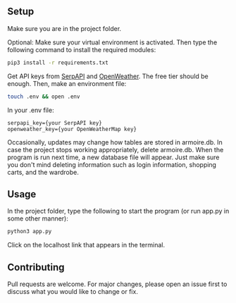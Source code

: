 ## Setup

Make sure you are in the project folder.

Optional: Make sure your virtual environment is activated. Then type the following command to install the required modules:

```bash
pip3 install -r requirements.txt
```

Get API keys from [SerpAPI](https://serpapi.com) and [OpenWeather](https://openweathermap.org). The free tier should be enough. Then, make an environment file:

```bash
touch .env && open .env
```

In your .env file:
```
serpapi_key={your SerpAPI key}
openweather_key={your OpenWeatherMap key}
```

Occasionally, updates may change how tables are stored in armoire.db. In case the project stops working appropriately, delete armoire.db. When the program is run next time, a new database file will appear. Just make sure you don't mind deleting information such as login information, shopping carts, and the wardrobe.

## Usage

In the project folder, type the following to start the program (or run app.py in some other manner):

```bash
python3 app.py
```

Click on the localhost link that appears in the terminal.

## Contributing

Pull requests are welcome. For major changes, please open an issue first
to discuss what you would like to change or fix.
